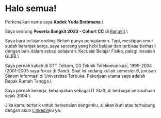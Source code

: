 # Halo semua! 

Perkenalkan nama saya **Kadek Yuda Brahmana**.\

Saya seorang **Peserta Bangkit 2023 - Cohort CC** di [Bangkit](https://www.dicoding.com/programs/bangkit).\

Saya baru belajar coding. Belum punya pengalaman. Tapi, meskipun umur sudah beranjak senja, saya seorang yang hobi belajar dan terbiasa berhasil dengan baik dalam setiap pelajaran. Kecualai Belajar Fisika, palagi masalah GLBB.\

Saya pernah kuliah di STT Telkom, D3 Teknik Telekomunikasi, 1999-2004 (2001-2003 saya fokus di Band). Saat ini sedang kuliah semester 6, jurusan Sistem Informasi di Universitas Terbuka. Pekerjaan utama saya adalah Bapak Rumah Tangga.\

Saya pernah bekerja, kebanyakan sebagai IT Staff, di berbagai perusahaan sejak 2004.\

Jika kamu tertarik untuk berkenalan denganku, silakan ikuti atau terhubung dengan akun [Linkedin](https://www.linkedin.com/in/yudabrahmana/)ku ya.
